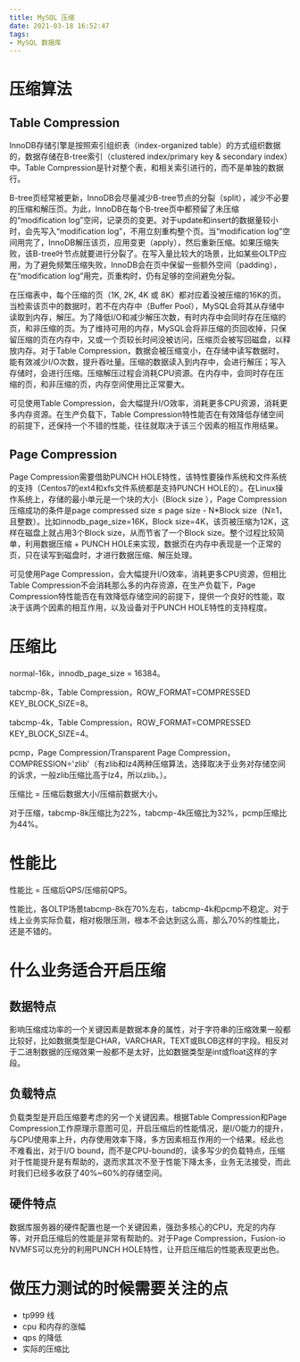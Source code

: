 ```yaml
---
title: MySQL 压缩
date: 2021-03-18 16:52:47
tags:
- MySQL 数据库
---
```

# 压缩算法

## Table Compression

InnoDB存储引擎是按照索引组织表（index-organized table）的方式组织数据的，数据存储在B-tree索引（clustered index/primary key & secondary index）中。Table Compression是针对整个表，和相关索引进行的，而不是单独的数据行。

B-tree页经常被更新，InnoDB会尽量减少B-tree节点的分裂（split），减少不必要的压缩和解压页。为此，InnoDB在每个B-tree页中都预留了未压缩的“modification log”空间，记录页的变更。对于update和insert的数据量较小时，会先写入“modification log”，不用立刻重构整个页。当“modification log”空间用完了，InnoDB解压该页，应用变更（apply），然后重新压缩。如果压缩失败，该B-tree叶节点就要进行分裂了。在写入量比较大的场景，比如某些OLTP应用，为了避免频繁压缩失败，InnoDB会在页中保留一些额外空间（padding），在“modification log”用完，页重构时，仍有足够的空间避免分裂。

在压缩表中，每个压缩的页（1K, 2K, 4K 或 8K）都对应着没被压缩的16K的页。当检索该页中的数据时，若不在内存中（Buffer Pool），MySQL会将其从存储中读取到内存，解压。为了降低I/O和减少解压次数，有时内存中会同时存在压缩的页，和非压缩的页。为了维持可用的内存，MySQL会将非压缩的页回收掉，只保留压缩的页在内存中，又或一个页较长时间没被访问，压缩页会被写回磁盘，以释放内存。对于Table Compression，数据会被压缩变小，在存储中读写数据时，能有效减少I/O次数，提升吞吐量。压缩的数据读入到内存中，会进行解压；写入存储时，会进行压缩。压缩解压过程会消耗CPU资源。在内存中，会同时存在压缩的页，和非压缩的页，内存空间使用比正常要大。

可见使用Table Compression，会大幅提升I/O效率，消耗更多CPU资源，消耗更多内存资源。在生产负载下，Table Compression特性能否在有效降低存储空间的前提下，还保持一个不错的性能，往往就取决于该三个因素的相互作用结果。

## Page Compression

Page Compression需要借助PUNCH HOLE特性，该特性要操作系统和文件系统的支持（Centos7的ext4和xfs文件系统都是支持PUNCH HOLE的）。在Linux操作系统上，存储的最小单元是一个块的大小（Block size ），Page Compression压缩成功的条件是page compressed size ≤ page size - N*Block size（N≥1，且整数）。比如innodb_page_size=16K，Block size=4K，该页被压缩为12K，这样在磁盘上就占用3个Block size，从而节省了一个Block size。整个过程比较简单，利用数据压缩 + PUNCH HOLE来实现，数据页在内存中表现是一个正常的页，只在读写到磁盘时，才进行数据压缩、解压处理。

可见使用Page Compression，会大幅提升I/O效率，消耗更多CPU资源，但相比Table Compression不会消耗那么多的内存资源，在生产负载下，Page Compression特性能否在有效降低存储空间的前提下，提供一个良好的性能，取决于该两个因素的相互作用，以及设备对于PUNCH HOLE特性的支持程度。

# 压缩比

normal-16k，innodb_page_size = 16384。

tabcmp-8k，Table Compression，ROW_FORMAT=COMPRESSED KEY_BLOCK_SIZE=8。

tabcmp-4k，Table Compression，ROW_FORMAT=COMPRESSED KEY_BLOCK_SIZE=4。

pcmp，Page Compression/Transparent Page Compression，COMPRESSION='zlib'（有zlib和lz4两种压缩算法，选择取决于业务对存储空间的诉求，一般zlib压缩比高于lz4，所以zlib。）。

压缩比 = 压缩后数据大小/压缩前数据大小。

对于压缩，tabcmp-8k压缩比为22%，tabcmp-4k压缩比为32%，pcmp压缩比为44%。

# 性能比

性能比 = 压缩后QPS/压缩前QPS。

性能比，各OLTP场景tabcmp-8k在70%左右，tabcmp-4k和pcmp不稳定。对于线上业务实际负载，相对极限压测，根本不会达到这么高，那么70%的性能比，还是不错的。

# 什么业务适合开启压缩

## 数据特点

影响压缩成功率的一个关键因素是数据本身的属性，对于字符串的压缩效果一般都比较好，比如数据类型是CHAR，VARCHAR，TEXT或BLOB这样的字段。相反对于二进制数据的压缩效果一般都不是太好，比如数据类型是int或float这样的字段。

## 负载特点

负载类型是开启压缩要考虑的另一个关键因素。根据Table Compression和Page Compression工作原理示意图可见，开启压缩后的性能情况，是I/O能力的提升，与CPU使用率上升，内存使用效率下降，多方因素相互作用的一个结果。经此也不难看出，对于I/O bound，而不是CPU-bound的，读多写少的负载特点，压缩对于性能提升是有帮助的，退而求其次不至于性能下降太多，业务无法接受，而此时我们已经多收获了40%~60%的存储空间。

## 硬件特点

数据库服务器的硬件配置也是一个关键因素，强劲多核心的CPU，充足的内存等，对开启压缩后的性能是非常有帮助的。对于Page Compression，Fusion-io NVMFS可以充分的利用PUNCH HOLE特性，让开启压缩后的性能表现更出色。

# 做压力测试的时候需要关注的点

- tp999 线
- cpu 和内存的涨幅
- qps 的降低
- 实际的压缩比